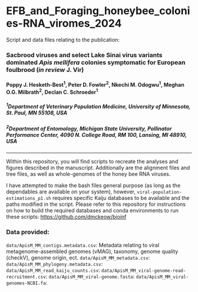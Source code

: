 # EFB_and_Foraging_honeybee_colonies-RNA_viromes_2024
Script and data files relating to the publication:
### Sacbrood viruses and select Lake Sinai virus variants dominated <i>Apis mellifera</i> colonies symptomatic for European foulbrood (<i>in review</i> J. Vir)
#### Poppy J. Hesketh-Best<sup>1</sup>, Peter D. Fowler<sup>2</sup>, Nkechi M. Odogwu<sup>1</sup>, Meghan O.G. Milbrath<sup>2</sup>, Declan C. Schroeder<sup>1</sup>
##### <sup>1</sup>Department of Veterinary Population Medicine, University of Minnesota, St. Paul, MN 55108, USA
##### <sup>2</sup>Department of Entomology, Michigan State University, Pollinator Performance Center, 4090 N. College Road, RM 100, Lansing, MI 48910, USA

---------------

Within this repository, you will find scripts to recreate the analyses and figures described in the manuscript. Additionally are the alignment files and tree files, as well as whole-genomes of the honey bee RNA viruses.

I have attempted to make the bash files general purpose (as long as the dependables are available on your system), however, <code>viral-population-estimations_p1.sh</code> requires specific Kaiju databases to be available and the paths modified in the script. Please refer to this repository for instructions on how to build the required databases and conda environments to run these scripts: https://github.com/dmckeow/bioinf

### Data provided:
<code>data/ApisM_MM_contigs.metadata.csv</code>: Metadata relating to viral metagenome-assembled genomes (vMAG), taxonomy, genome quality (checkV), genome origin, ect.
<code>data/ApisM_MM_metadata.csv</code>:
<code>data/ApisM_MM_phylogeny.metadata.csv</code>:
<code>data/ApisM_MM_read_kaiju_counts.csv</code>:
<code>data/ApisM_MM_viral-genome-read-recruitment.csv</code>:
<code>data/ApisM_MM_viral-genome.fasta</code>:
<code>data/ApisM_MM_viral-genomes-NCBI.fa</code>:
